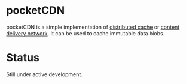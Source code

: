 # pocketCDN

pocketCDN is a simple implementation of [distributed cache](https://en.wikipedia.org/wiki/Distributed_cache) or [content delivery network](https://en.wikipedia.org/wiki/Content_delivery_network). It can be used to cache immutable data blobs.

# Status

Still under active development.
